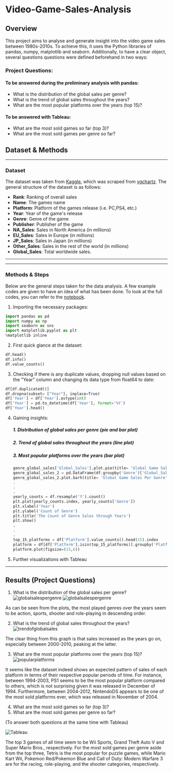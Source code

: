 # Video-Game-Sales-Analysis
## Overview
This project aims to analyse and generate insight into the video game sales between 1980s-2010s. To achieve this, it uses the Python libraries of pandas, numpy, matplotlib and seaborn. Additionally, to have a clear object, several questions questions were defined beforehand in two ways:

### Project Questions:
#### To be answered during the preliminary analysis with pandas:
* What is the distribution of the global sales per genre?
* What is the trend of global sales throughout the years?
* What are the most popular platforms over the years (top 15)?
#### To be answered with Tableau:
* What are the most sold games so far (top 3)?
* What are the most sold games per genre so far?

## Dataset & Methods

---
### Dataset
The dataset was taken from [Kaggle](https://www.kaggle.com/datasets/gregorut/videogamesales/), which was scraped from [vgchartz](http://www.vgchartz.com/). The general structure of the dataset is as follows:
* **Rank**: Ranking of overall sales
* **Name**: The games name
* **Platform**: Platform of the games release (i.e. PC,PS4, etc.)
* **Year**: Year of the game's release
* **Genre**: Genre of the game
* **Publisher**: Publisher of the game
* **NA_Sales**: Sales in North America (in millions)
* **EU_Sales**: Sales in Europe (in millions)
* **JP_Sales**: Sales in Japan (in millions)
* **Other_Sales**: Sales in the rest of the world (in millions)
* **Global_Sales**: Total worldwide sales.
---
---
### Methods & Steps
Below are the general steps taken for the data analysis. A few example codes are given to have an idea of what has been done. To look at the full codes, you can refer to the [notebook](https://github.com/azizbarank/Video-Game-Sales-Analysis/blob/main/games_analysis.ipynb).
1. Importing the necessary packages:

```python
import pandas as pd
import numpy as np
import seaborn as sns
import matplotlib.pyplot as plt
%matplotlib inline
```

2. First quick glance at the dataset:
```python
df.head()
df.info()
df.value_counts()
```

3. Checking if there is any duplicate values, dropping null values based on the "Year" column and changing its data type from float64 to date:
```python
df[df.duplicated()]
df.dropna(subset= ["Year"], inplace=True)
df['Year'] = df['Year'].astype(int)
df['Year'] = pd.to_datetime(df['Year'], format='%Y')
df['Year'].head()
```
4. Gaining insights:
    ##### 1. Distribution of global sales per genre (*pie and bar plot*)
    ##### 2. Trend of global sales throughout the years (*line plot*)
    ##### 3. Most popular platforms over the years (*bar plot*)
      ```python
      genre_global_sales['Global_Sales'].plot.pie(title= 'Global Game Sales Per Genre in %', autopct = '%1.1f', figsize=(10,10))
      genre_global_sales_2 = pd.DataFrame(df.groupby('Genre')['Global_Sales'].sum()).sort_values('Global_Sales', ascending=True)
      genre_global_sales_2.plot.barh(title= 'Global Game Sales Per Genre', color = 'DarkBlue', figsize=(10,9))
      .
      .
      .
      yearly_counts = df.resample('Y').count()
      plt.plot(yearly_counts.index, yearly_counts['Genre'])
      plt.xlabel('Year')
      plt.ylabel('Count of Genre')
      plt.title('The Count of Genre Sales through Years')
      plt.show()
      .
      .
      .
      top_15_platforms = df['Platform'].value_counts().head(15).index
      platform = df[df['Platform'].isin(top_15_platforms)].groupby('Platform').resample('Y').size().unstack(level=0)
      platform.plot(figsize=(15,6))
      ```
5. Further visualizations with Tableau
---
## Results (Project Questions)
1. What is the distribution of the global sales per genre?
![globalsalespergenre](https://github.com/azizbarank/Video-Game-Sales-Analysis/blob/main/images/pie.png)
![globalsalespergenre](https://github.com/azizbarank/Video-Game-Sales-Analysis/blob/main/images/barplot.png)

As can be seen from the plots, the most played genres over the years seem to be action, sports, shooter and role-playing in descending order.

2. What is the trend of global sales throughout the years?
![trendofglobalsales](https://github.com/azizbarank/Video-Game-Sales-Analysis/blob/main/images/timeseries.png)

The clear thing from this graph is that sales increased as the years go on, especially between 2000-2010, peaking at the latter.

3. What are the most popular platforms over the years (top 15)?
![popularplatforms](https://github.com/azizbarank/Video-Game-Sales-Analysis/blob/main/images/platform.png)

It seems like the dataset indeed shows an expected pattern of sales of each platform in terms of their respective popular periods of time. For instance, between 1994-2003, PS1 seems to be the most popular platform compared to others, which is not surprising given it was released in December of 1994. Furthermore, between 2004-2012, NintendoDS appears to be one of the most sold platforms ever, which was released in November of 2004.

4. What are the most sold games so far (top 3)?
5. What are the most sold games per genre so far?

(To answer both questions at the same time with Tableau)

![Tableau](https://github.com/azizbarank/Video-Game-Sales-Analysis/blob/main/images/dashboard.png)

The top 3 games of all time seem to be Wii Sports, Grand Theft Auto V and Super Mario Bros., respectively. For the most sold games per genre aside from the top three, Tetris is the most popular for puzzle games, while Mario Kart Wii, Pokemon Red/Pokemon Blue and Call of Duty: Modern Warfare 3 are for the racing, role-playing, and the shooter categories, respectively.
